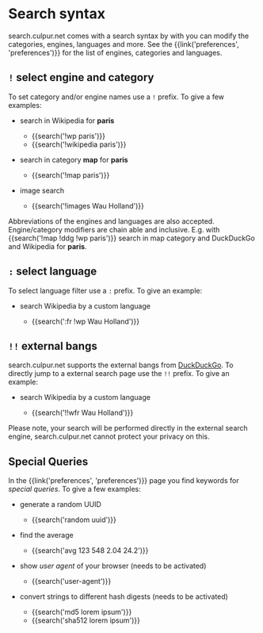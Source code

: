 # Search syntax

search.culpur.net comes with a search syntax by with you can modify the categories,
engines, languages and more.  See the {{link('preferences', 'preferences')}} for
the list of engines, categories and languages.

## `!` select engine and category

To set category and/or engine names use a `!` prefix.  To give a few examples:

- search in Wikipedia for **paris**

  - {{search('!wp paris')}}
  - {{search('!wikipedia paris')}}

- search in category **map** for **paris**

  - {{search('!map paris')}}

- image search

  - {{search('!images Wau Holland')}}

Abbreviations of the engines and languages are also accepted.  Engine/category
modifiers are chain able and inclusive.  E.g. with {{search('!map !ddg !wp
paris')}} search in map category and DuckDuckGo and Wikipedia for **paris**.

## `:` select language

To select language filter use a `:` prefix.  To give an example:

- search Wikipedia by a custom language

  - {{search(':fr !wp Wau Holland')}}

## `!!` external bangs

search.culpur.net supports the external bangs from [DuckDuckGo].  To directly jump to a external
search page use the `!!` prefix.  To give an example:

- search Wikipedia by a custom language

  - {{search('!!wfr Wau Holland')}}

Please note, your search will be performed directly in the external search
engine, search.culpur.net cannot protect your privacy on this.

[DuckDuckGo]: https://duckduckgo.com/bang

## Special Queries

In the {{link('preferences', 'preferences')}} page you find keywords for
_special queries_.  To give a few examples:

- generate a random UUID

  - {{search('random uuid')}}

- find the average

  - {{search('avg 123 548 2.04 24.2')}}

- show _user agent_ of your browser (needs to be activated)

  - {{search('user-agent')}}

- convert strings to different hash digests (needs to be activated)

  - {{search('md5 lorem ipsum')}}
  - {{search('sha512 lorem ipsum')}}
